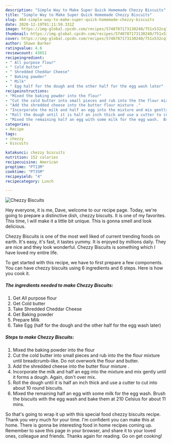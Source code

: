 ```yaml
---
description: "Simple Way to Make Super Quick Homemade Chezzy Biscuits"
title: "Simple Way to Make Super Quick Homemade Chezzy Biscuits"
slug: 464-simple-way-to-make-super-quick-homemade-chezzy-biscuits
date: 2020-12-19T01:11:59.331Z
image: https://img-global.cpcdn.com/recipes/5748787173130240/751x532cq70/chezzy-biscuits-recipe-main-photo.jpg
thumbnail: https://img-global.cpcdn.com/recipes/5748787173130240/751x532cq70/chezzy-biscuits-recipe-main-photo.jpg
cover: https://img-global.cpcdn.com/recipes/5748787173130240/751x532cq70/chezzy-biscuits-recipe-main-photo.jpg
author: Shawn Barker
ratingvalue: 4.6
reviewcount: 43651
recipeingredient:
- " All purpose flour"
- " Cold butter"
- " Shredded Cheddar Cheese"
- " Baking powder"
- " Milk"
- " Egg half for the dough and the other half for the egg wash later"
recipeinstructions:
- "Mixed the baking powder into the flour"
- "Cut the cold butter into small pieces and rub into the the flour mixture until breadcrumb-like. Do not overwork the flour and butter."
- "Add the shredded cheese into the butter flour mixture ."
- "Incorporate the milk and half an egg into the mixture and mix gently until it forms a dough. Again, don&#39;t over mix."
- "Roll the dough until it is half an inch thick and use a cutter to cut into about 10 round biscuits."
- "Mixed the remaining half an egg with some milk for the egg wash.  Brush the biscuits with the egg wash and bake them at 210 Celsius for about 11 mins."
categories:
- Recipe
tags:
- chezzy
- biscuits

katakunci: chezzy biscuits 
nutrition: 152 calories
recipecuisine: American
preptime: "PT13M"
cooktime: "PT35M"
recipeyield: "4"
recipecategory: Lunch

---
```



![Chezzy Biscuits](https://img-global.cpcdn.com/recipes/5748787173130240/751x532cq70/chezzy-biscuits-recipe-main-photo.jpg)

Hey everyone, it is me, Dave, welcome to our recipe page. Today, we're going to prepare a distinctive dish, chezzy biscuits. It is one of my favorites. This time, I will make it a little bit unique. This is gonna smell and look delicious.

Chezzy Biscuits is one of the most well liked of current trending foods on earth. It's easy, it's fast, it tastes yummy. It is enjoyed by millions daily. They are nice and they look wonderful. Chezzy Biscuits is something which I have loved my entire life.




To get started with this recipe, we have to first prepare a few components. You can have chezzy biscuits using 6 ingredients and 6 steps. Here is how you cook it.

<!--inarticleads1-->

##### The ingredients needed to make Chezzy Biscuits:

1. Get  All purpose flour
1. Get  Cold butter
1. Take  Shredded Cheddar Cheese
1. Get  Baking powder
1. Prepare  Milk
1. Take  Egg (half for the dough and the other half for the egg wash later)




<!--inarticleads2-->

##### Steps to make Chezzy Biscuits:

1. Mixed the baking powder into the flour
1. Cut the cold butter into small pieces and rub into the the flour mixture until breadcrumb-like. Do not overwork the flour and butter.
1. Add the shredded cheese into the butter flour mixture .
1. Incorporate the milk and half an egg into the mixture and mix gently until it forms a dough. Again, don&#39;t over mix.
1. Roll the dough until it is half an inch thick and use a cutter to cut into about 10 round biscuits.
1. Mixed the remaining half an egg with some milk for the egg wash.  Brush the biscuits with the egg wash and bake them at 210 Celsius for about 11 mins.




So that's going to wrap it up with this special food chezzy biscuits recipe. Thank you very much for your time. I'm confident you can make this at home. There is gonna be interesting food in home recipes coming up. Remember to save this page in your browser, and share it to your loved ones, colleague and friends. Thanks again for reading. Go on get cooking!
